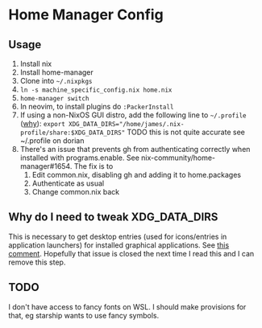 # Home Manager Config

## Usage

1) Install nix
2) Install home-manager
3) Clone into `~/.nixpkgs`
4) `ln -s machine_specific_config.nix home.nix`
5) `home-manager switch`
6) In neovim, to install plugins do `:PackerInstall`
7) If using a non-NixOS GUI distro, add the following line to `~/.profile` ([why](#Why-do-I-need-to-tweak-XDG_DATA_DIRS)):
	`export XDG_DATA_DIRS="/home/james/.nix-profile/share:$XDG_DATA_DIRS"`
	TODO this is not quite accurate see ~/.profile on dorian
8) There's an issue that prevents gh from authenticating correctly when installed with programs.enable. See nix-community/home-manager#1654. The fix is to 
	1) Edit common.nix, disabling gh and adding it to home.packages
	2) Authenticate as usual
	3) Change common.nix back

## Why do I need to tweak XDG_DATA_DIRS

This is necessary to get desktop entries (used for icons/entries in application launchers) for installed graphical applications. See [this comment](https://github.com/nix-community/home-manager/issues/1439#issuecomment-673770925). Hopefully that issue is closed the next time I read this and I can remove this step.

## TODO

I don't have access to fancy fonts on WSL. I should make provisions for that, eg starship wants to use fancy symbols.
